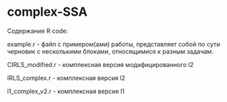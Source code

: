 # complex-SSA
Содержание R code:

example.r - файл с примером(ами) работы, представляет собой по сути черновик с несколькими блоками, относящимися к разным задачам.

CIRLS_modified.r - комплексная версия модифицированного l2

IRLS_complex.r - комплексная версия l2

l1_complex_v2.r - комплексная версия l1
